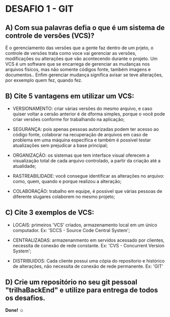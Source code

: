 # DESAFIO 1 - GIT

## A) Com sua palavras defia o que é um sistema de controle de versões (VCS)?
É o gerenciamento das versões que a gente faz dentro de um prjeto, o controle de versões trata como voce vai gerenciar as versões, modificações ou alterações que vão acontecendo durante o projeto. Um VCS é um software que se encarrega de gerenciar as mudanças nos arquivos físicos, mas não somente códigos fonte, também imagens e documentos.. Enfim gerenciar mudança significa avisar se teve alterações, por exxemplo quem fez, quando fez.

## B) Cite 5 vantagens em utilizar um VCS:
* VERSIONAMENTO: criar várias versões do mesmo arquivo, e caso quiser voltar a cersão anterior é de dforma simples, porque o você pode criar versões conforme for trabalhando na aplicação;

* SEGURANÇA: pois apenas pessoas autorizadas podem ter acesso ao código fonte, colaborar na recuperação de arquivos em caso de problema em uma máquina especifica e também é possivel testar atualizações sem prejudicar a base principal;

* ORGANIZAÇÃO: os sistemas que tem interface visual oferecem a visualização total de cada arquivo controlado, a partir da criação até a atualidade;

* RASTREABILIDADE: você consegue identificar as alterações no arquivo: como, quem, quando e porque realizou a alteração;

* COLABORAÇÃO: trabalho em equipe, é possivel que várias pessoas de diferente slugares colaborem no mesmo projeto;

## C) Cite 3 exemplos de VCS:
* LOCAIS: primeiros 'VCS' criados, armazenamento local em um único computador. Ex: 'SCCS - Source Code Central System';

* CENTRALIZADAS: armazenanmento em servidos acessado por clientes, necessita de conexão de rede constante. Ex: 'CVS - Concurrent Version System';

* DISTRIBUIDOS: Cada cliente possui uma cópia do repositorio e histórico de alterações, não necessita de conexão de rede permanente. Ex: 'GIT'

## D) Crie um repositório no seu git pessoal "trilhaBackEnd" e utilize para entrega de todos os desafios. 

**Done! ☺**